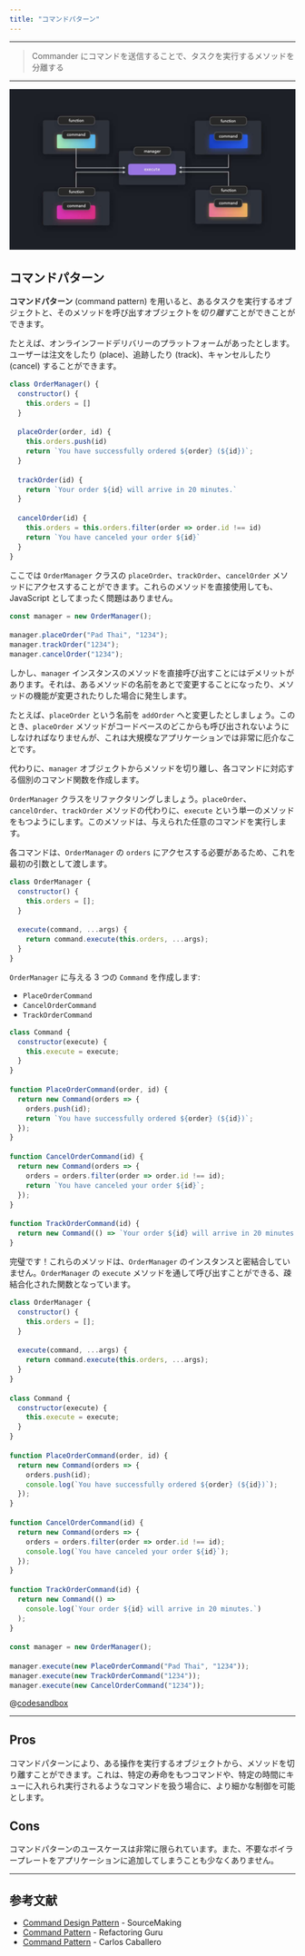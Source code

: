 ```yaml
---
title: "コマンドパターン"
---
```


---

> Commander にコマンドを送信することで、タスクを実行するメソッドを分離する

---

![](/images/learning-patterns/command-pattern-1280w.jpg)

## コマンドパターン

**コマンドパターン** (command pattern) を用いると、あるタスクを実行するオブジェクトと、そのメソッドを呼び出すオブジェクトを*切り離す*ことができことができます。

たとえば、オンラインフードデリバリーのプラットフォームがあったとします。ユーザーは注文をしたり (place)、追跡したり (track)、キャンセルしたり (cancel) することができます。

```js
class OrderManager() {
  constructor() {
    this.orders = []
  }

  placeOrder(order, id) {
    this.orders.push(id)
    return `You have successfully ordered ${order} (${id})`;
  }

  trackOrder(id) {
    return `Your order ${id} will arrive in 20 minutes.`
  }

  cancelOrder(id) {
    this.orders = this.orders.filter(order => order.id !== id)
    return `You have canceled your order ${id}`
  }
}
```

ここでは `OrderManager` クラスの `placeOrder`、`trackOrder`、`cancelOrder` メソッドにアクセスすることができます。これらのメソッドを直接使用しても、JavaScript としてまったく問題はありません。

```js
const manager = new OrderManager();

manager.placeOrder("Pad Thai", "1234");
manager.trackOrder("1234");
manager.cancelOrder("1234");
```

しかし、`manager` インスタンスのメソッドを直接呼び出すことにはデメリットがあります。それは、あるメソッドの名前をあとで変更することになったり、メソッドの機能が変更されたりした場合に発生します。

たとえば、`placeOrder` という名前を `addOrder` へと変更したとしましょう。このとき、`placeOrder` メソッドがコードベースのどこからも呼び出されないようにしなければなりませんが、これは大規模なアプリケーションでは非常に厄介なことです。

代わりに、`manager` オブジェクトからメソッドを切り離し、各コマンドに対応する個別のコマンド関数を作成します。

`OrderManager` クラスをリファクタリングしましょう。`placeOrder`、`cancelOrder`、`trackOrder` メソッドの代わりに、`execute` という単一のメソッドをもつようにします。このメソッドは、与えられた任意のコマンドを実行します。

各コマンドは、`OrderManager` の `orders` にアクセスする必要があるため、これを最初の引数として渡します。

```js
class OrderManager {
  constructor() {
    this.orders = [];
  }

  execute(command, ...args) {
    return command.execute(this.orders, ...args);
  }
}
```

`OrderManager` に与える 3 つの `Command` を作成します:

* `PlaceOrderCommand`
* `CancelOrderCommand`
* `TrackOrderCommand`

```js
class Command {
  constructor(execute) {
    this.execute = execute;
  }
}

function PlaceOrderCommand(order, id) {
  return new Command(orders => {
    orders.push(id);
    return `You have successfully ordered ${order} (${id})`;
  });
}

function CancelOrderCommand(id) {
  return new Command(orders => {
    orders = orders.filter(order => order.id !== id);
    return `You have canceled your order ${id}`;
  });
}

function TrackOrderCommand(id) {
  return new Command(() => `Your order ${id} will arrive in 20 minutes.`);
}
```

完璧です！これらのメソッドは、`OrderManager` のインスタンスと密結合していません。`OrderManager` の `execute` メソッドを通して呼び出すことができる、疎結合化された関数となっています。

```js:index.js
class OrderManager {
  constructor() {
    this.orders = [];
  }

  execute(command, ...args) {
    return command.execute(this.orders, ...args);
  }
}

class Command {
  constructor(execute) {
    this.execute = execute;
  }
}

function PlaceOrderCommand(order, id) {
  return new Command(orders => {
    orders.push(id);
    console.log(`You have successfully ordered ${order} (${id})`);
  });
}

function CancelOrderCommand(id) {
  return new Command(orders => {
    orders = orders.filter(order => order.id !== id);
    console.log(`You have canceled your order ${id}`);
  });
}

function TrackOrderCommand(id) {
  return new Command(() =>
    console.log(`Your order ${id} will arrive in 20 minutes.`)
  );
}

const manager = new OrderManager();

manager.execute(new PlaceOrderCommand("Pad Thai", "1234"));
manager.execute(new TrackOrderCommand("1234"));
manager.execute(new CancelOrderCommand("1234"));
```

@[codesandbox](https://codesandbox.io/embed/serene-sea-41ixg)

---

## Pros

コマンドパターンにより、ある操作を実行するオブジェクトから、メソッドを切り離すことができます。これは、特定の寿命をもつコマンドや、特定の時間にキューに入れられ実行されるようなコマンドを扱う場合に、より細かな制御を可能とします。

## Cons

コマンドパターンのユースケースは非常に限られています。また、不要なボイラープレートをアプリケーションに追加してしまうことも少なくありません。

---

## 参考文献

* [Command Design Pattern](https://sourcemaking.com/design_patterns/command) - SourceMaking
* [Command Pattern](https://refactoring.guru/design-patterns/command) - Refactoring Guru
* [Command Pattern](https://www.carloscaballero.io/design-patterns-command/) - Carlos Caballero
